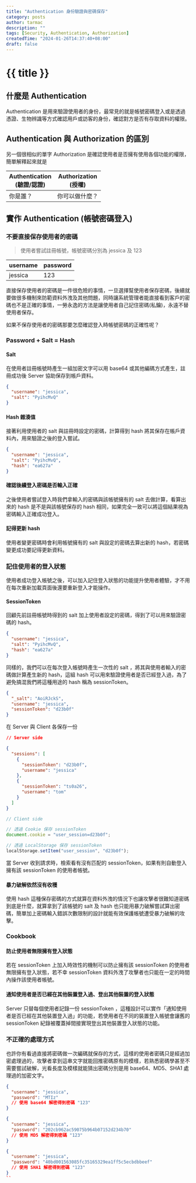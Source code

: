 ```yaml
---
title: "Authentication 身份驗證與密碼保存"
category: posts
author: tarmac
description: ""
tags: [Security, Authentication, Authorization]
createdTime: "2024-01-26T14:37:40+08:00"
draft: false
---
```


# {{ title }}

## 什麼是 Authentication

Authentication 是用來驗證使用者的身份，最常見的就是帳號密碼登入或是透過憑證、生物辨識等方式確認用戶或訪客的身份，確認對方是否有存取資料的權限。

## Authentication 與 Authorization 的區別

另一個很相似的單字 Authorization 是確認使用者是否擁有使用各個功能的權限，簡單解釋起來就是

| Authentication<br/>(驗證/認證) | Authorization<br/>(授權) |
| ------------------------------ | ------------------------ |
| 你是誰？                       | 你可以做什麼？           |

## 實作 Authentication (帳號密碼登入)

### 不要直接保存使用者的密碼

> 使用者嘗試註冊帳號，帳號密碼分別為 jessica 及 123

| username | password |
| -------- | -------- |
| jessica  | 123      |

直接保存使用者的密碼是一件很危險的事情，一旦選擇幫使用者保存密碼，後續就要做很多機制來防範資料外洩及其他問題，同時讓系統管理者能直接看到客戶的密碼也不是正確的事情，一勞永逸的方法是讓使用者自己記住密碼(私鑰)，永遠不替使用者保存。

如果不保存使用者的密碼那要怎麼確認登入時帳號密碼的正確性呢？

### Password + Salt = Hash

#### Salt

在使用者註冊帳號時產生一組加密文字可以用 base64 或其他編碼方式產生，註冊成功後 Server 協助保存到帳戶資料。

```json
{
  "username": "jessica",
  "salt": "PyihcMvQ"
}
```

#### Hash 雜湊值

接著利用使用者的 salt 與註冊時設定的密碼，計算得到 hash 將其保存在帳戶資料內，用來驗證之後的登入嘗試。

```json
{
  "username": "jessica",
  "salt": "PyihcMvQ",
  "hash": "ea627a"
}
```

#### 確認後續登入密碼是否輸入正確

之後使用者嘗試登入時我們拿輸入的密碼與該帳號擁有的 salt 去做計算，看算出來的 hash 是不是與該帳號保存的 hash 相同，如果完全一致可以將這個結果視為密碼輸入正確成功登入。

#### 記得更新 hash

使用者變更密碼時會利用帳號擁有的 salt 與設定的密碼去算出新的 hash，若密碼變更成功要記得更新資料。

### 記住使用者的登入狀態

使用者成功登入帳號之後，可以加入記住登入狀態的功能提升使用者體驗，才不用在每次重新加載頁面後還要重新登入才能操作。

#### SessionToken

回顧先前註冊帳號時得到的 salt 加上使用者設定的密碼，得到了可以用來驗證密碼的 hash。

```json
{
  "username": "jessica",
  "salt": "PyihcMvQ",
  "hash": "ea627a"
}
```

同樣的，我們可以在每次登入帳號時產生一次性的 salt ，將其與使用者輸入的密碼做計算產生新的 hash，這組 hash 可以用來驗證使用者是否已經登入過，為了避免搞混我們將這種用途的 hash 稱為 sessionToken。

```json
{
  "_salt": "AoiRJckS",
  "username": "jessica",
  "sessionToken": "d23b0f"
}
```

在 Server 與 Client 各保存一份

```json
// Server side

{
  "sessions": [
    {
      "sessionToken": "d23b0f",
      "username": "jessica"
    },
    {
      "sessionToken": "ts0a26",
      "username": "tom"
    }
  ]
}
```

```js
// Client side

// 透過 Cookie 保存 sessionToken
document.cookie = "user_session=d23b0f";

// 透過 LocalStorage 保存 sessionToken
localStorage.setItem("user_session", "d23b0f");
```

當 Server 收到請求時，檢索看有沒有匹配的 sessionToken，如果有則自動登入擁有該 sessionToken 的使用者帳號。

#### 暴力破解依然沒有收穫

使用 hash 這種保存密碼的方式就算在資料外洩的情況下也讓攻擊者很難知道密碼到底是什麼，就算拿到了該帳號的 salt 及 hash 也只能用暴力破解嘗試算出密碼，簡單加上密碼輸入錯誤次數限制的設計就能有效保護帳號遭受暴力破解的攻擊。

### Cookbook

#### 防止使用者無限擁有登入狀態

若在 sessionToken 上加入時效性的機制可以防止擁有該 sessionToken 的使用者無限擁有登入狀態，若不幸 sessionToken 資料外洩了攻擊者也只能在一定的時間內操作該使用者帳號。

#### 通知使用者是否已經在其他裝置登入過、登出其他裝置的登入狀態

Server 只替每個使用者記錄一份 sessionToken ，這種設計可以實作「通知使用者是否已經在其他裝置登入過」的功能，若使用者在不同的裝置登入帳號會讓舊的 sessionToken 紀錄被覆蓋掉間接實現登出其他裝置登入狀態的功能。

### 不正確的處理方式

也許你有看過直接將密碼做一次編碼就保存的方式，這樣的使用者密碼只是經過加密處理過的，攻擊者拿到這串文字就能回推密碼原有的模樣，若熟悉密碼學甚至不需要嘗試破解，光看長度及模樣就能猜出密碼分別是用 base64、MD5、SHA1 處理過的加密文字。

```json
{
  "username": "jessica",
  "password": "MTIz"
  // 使用 base64 解密得到密碼 "123"
}
```

```json
{
  "username": "jessica",
  "password": "202cb962ac59075b964b07152d234b70"
  // 使用 MD5 解密得到密碼 "123"
}
```

```json
{
  "username": "jessica",
  "password": "40bd001563085fc35165329ea1ff5c5ecbdbbeef"
  // 使用 SHA1 解密得到密碼 "123"
}
``
